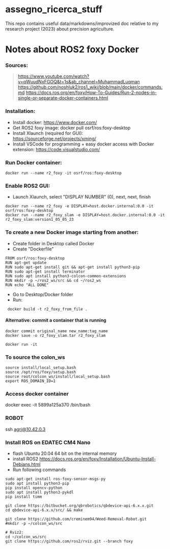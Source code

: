 # assegno_ricerca_stuff
This repo contains useful data/markdowns/improvized doc relative to my research project (2023) about precision agriculture.

# Notes about ROS2 foxy Docker
### Sources:
> https://www.youtube.com/watch?v=qWuudNxFGOQ&t=1s&ab_channel=MuhammadLuqman
> https://github.com/noshluk2/ros1_wiki/blob/main/docker/commands.md
> https://docs.ros.org/en/foxy/How-To-Guides/Run-2-nodes-in-single-or-separate-docker-containers.html

### Installation:
- Install docker: https://www.docker.com/
- Get ROS2 foxy image: docker pull osrf/ros:foxy-desktop
- Install Xlaunch (required for GUI): https://sourceforge.net/projects/xming/
- Install VSCode for programming + easy docker access with Docker extension: https://code.visualstudio.com/

### Run Docker container:
```
docker run --name r2_foxy -it osrf/ros:foxy-desktop
```


### Enable ROS2 GUI:
- Launch Xlaunch, select "DISPLAY NUMBER" (0), next, next, finish  
```
docker run --name r2_foxy -e DISPLAY=host.docker.internal:0.0 -it osrf/ros:foxy-desktop
docker run --name r2_foxy_slam -e DISPLAY=host.docker.internal:0.0 -it r2_foxy_slam:version1_05_05_23
```

### To create a new Docker image starting from another:
- Create folder in Desktop called Docker
- Create "Dockerfile"
```
FROM osrf/ros:foxy-desktop
RUN apt-get update
RUN sudo apt-get install git && apt-get install python3-pip
RUN sudo apt-get install terminator
RUN sudo apt install python3-colcon-common-extensions
RUN mkdir -p ~/ros2_ws/src && cd ~/ros2_ws
RUN echo "ALL DONE"
```
- Go to Desktop/Docker folder
- Run:
```
 docker build -t r2_foxy_from_file .
```

#### Alternative: commit a container that is running
```
docker commit original_name new_name:tag_name
docker save -o r2_foxy_slam.tar r2_foxy_slam

docker run -it 
```

### To source the colon_ws
```
source install/local_setup.bash
source /opt/ros/foxy/setup.bash
source root/colcon_ws/install/local_setup.bash
export ROS_DOMAIN_ID=1
```

### Access docker container
docker exec -it 5899a125a370 /bin/bash

### ROBOT
 ssh agri@10.42.0.3
 
 
### Install ROS on EDATEC CM4 Nano
- flash Ubuntu 20.04 64 bit on the internal memory
- install ROS2 https://docs.ros.org/en/foxy/Installation/Ubuntu-Install-Debians.html
- Run following commands
 ```
sudo apt-get install ros-foxy-sensor-msgs-py
sudo apt install python3-pip
pip install opencv-python
sudo apt install python3-pykdl 
pip install timm

git clone https://bitbucket.org/qbrobotics/qbdevice-api-6.x.x.git
cd qbdevice-api-6.x.x/src/ && make

git clone https://github.com/creminem94/Weed-Removal-Robot.git
#mkdir -p ~/colcon_ws/src

# Rviz2:
cd ~/colcon_ws/src
git clone https://github.com/ros2/rviz.git --branch foxy
```


